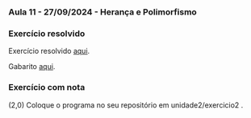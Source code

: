 ### Aula 11 - 27/09/2024 - Herança e Polimorfismo

### Exercício resolvido

Exercício resolvido [aqui](exercicio1_0.md).

Gabarito [aqui](exceptions).

### Exercício com nota

(2,0) Coloque o programa no seu repositório em unidade2/exercicio2 .
